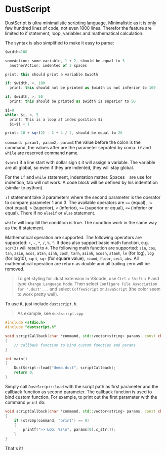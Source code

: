 # DustScript

DustScript is ultra minimalistic scripting language. Minimalistic as it is only few hundred lines of code, not even 1000 lines. Therefor the feature are limited to if statement, loop, variables and mathematical calculation. 

The syntax is also simplified to make it easy to parse:

```js
$width=100

someAction: some variable, 1 + 2, should be equal to 3
  anotherAction: indented of 2 spaces

print: this should print a variable $width

if: $width, <, 100
  print: this should not be printed as $width is not inferior to 100

if: $width, >, 50
  print: this should be printed as $width is superior to 50

$i=0
while: $i, <, 5
  print: This is a loop at index position $i
  $i=$i + 1

print: 10 + sqr(2) - 1 + 4 / 2, should be equal to 26
```

`command: param1, param2, param3` the value before the colon is the command, the values after are the parameter seprated by coma. `if` and `while` are reserved command name.

`$var=1` if a line start with dollar sign `$` it will assign a variable. The variable are all global, so even if they are indented, they will stay global.

For the `if` and `while` statement, indentation matter. Spaces ` ` are use for indention, tab will not work. A code block will be defined by his indentation (similar to python).

`if` statement take 3 parameters where the second parameter is the operator to compare parameter 1 and 3. The available operators are `==` (equal), `!=` (not equal), `>` (superior), `<` (inferior), `>=` (superior or equal), `<=` (inferior or equal). There if no `elseif` or `else` statement.

`while` will loop till the condition is true. The condtion work in the same way as the if statement.

Mathematical operation are supported. The following operators are supported: `+`, `-`, `*`, `/`, `%`, `^`. It does also support basic math function, e.g. `sqr(2)` will result to `4`. The following math function are supported: `sin`, `cos`, `tan`, `asin`, `acos`, `atan`, `sinh`, `cosh`, `tanh`, `asinh`, `acosh`, `atanh`, `ln` (for log), `log` (for log10), `sqrt`, `sqr` (for square value), `round`, `floor`, `ceil`, `abs`. All mathematical operation are return as double and all trailing zero will be removed.

> To get styling for .dust extension in VScode, use `Ctrl` + `Shift` + `P` and type `Change Language Mode`. Then select `Configure File Association for '.dust'...` and select `CoffeeScript` or `JavaScript` (the color seem to work pretty well).

To use it, just include `dustscript.h`. 

> As example, see `dustscript.cpp`.

```cpp
#include <stdio.h>
#include "dustscript.h"

void scriptCallback(char *command, std::vector<string> params, const char *filename, uint16_t indentation)
{
    // callback function to bind custom function and params
}

int main()
{
    DustScript::load("demo.dust", scriptCallback);
    return 0;
}
```

Simply call `DustScript::load` with the script path as first parameter and the callback function as second parameter. The callback function is used to bind custom function. For example, to print out the first parameter with the command `print` do:

```cpp
void scriptCallback(char *command, std::vector<string> params, const char *filename, uint16_t indentation)
{
    if (strcmp(command, "print") == 0)
    {
        printf(">> LOG: %s\n", params[0].c_str());
    }
}
```

That's it!